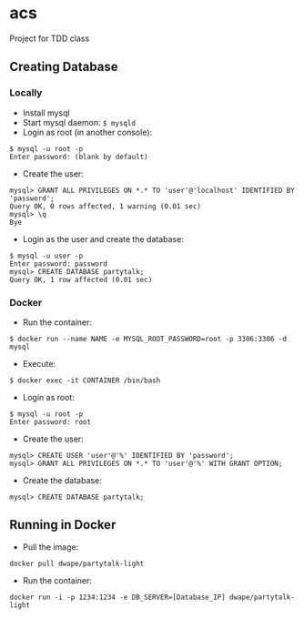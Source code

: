 # acs

Project for TDD class

## Creating Database

### Locally

- Install mysql
- Start mysql daemon: `$ mysqld`
- Login as root (in another console): 
```
$ mysql -u root -p
Enter password: (blank by default)
```
- Create the user:
```
mysql> GRANT ALL PRIVILEGES ON *.* TO 'user'@'localhost' IDENTIFIED BY 'password';
Query OK, 0 rows affected, 1 warning (0.01 sec)
mysql> \q
Bye
```
- Login as the user and create the database:
```
$ mysql -u user -p
Enter password: password
mysql> CREATE DATABASE partytalk;
Query OK, 1 row affected (0.01 sec)
```

### Docker

- Run the container:
```
$ docker run --name NAME -e MYSQL_ROOT_PASSWORD=root -p 3306:3306 -d mysql
```
- Execute:
```
$ docker exec -it CONTAINER /bin/bash
```
- Login as root:
```
$ mysql -u root -p
Enter password: root
```
- Create the user:
```
mysql> CREATE USER 'user'@'%' IDENTIFIED BY 'password';
mysql> GRANT ALL PRIVILEGES ON *.* TO 'user'@'%' WITH GRANT OPTION;
```
- Create the database:
```
mysql> CREATE DATABASE partytalk;
```

## Running in Docker

- Pull the image:
```
docker pull dwape/partytalk-light
```
- Run the container:
```
docker run -i -p 1234:1234 -e DB_SERVER=[Database_IP] dwape/partytalk-light
```
